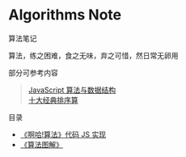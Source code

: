 # Algorithms Note
算法笔记


算法，练之困难，食之无味，弃之可惜，然日常无卵用   

部分可参考内容  
> [JavaScript 算法与数据结构](https://github.com/trekhleb/javascript-algorithms)  
> [十大经典排序算](https://github.com/hustcc/JS-Sorting-Algorithm)    
> 

目录
- [《啊哈!算法》代码 JS 实现](./Aha-Algorithms)  
- [《算法图解》](./Grokking-Algorithms)  
